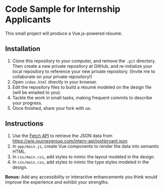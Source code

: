 # Code Sample for Internship Applicants

This small project will produce a Vue.js-powered résumé.

## Installation

1. Clone this repository to your computer, and remove the `.git` directory. Then create a new private repository at GitHub, and re-initialize your local repository to reference your new private repository. (Invite me to collaborate on your private repository!)
2. Open `index.html` directly in your browser.
3. Edit the repository files to build a résumé modeled on the design file (will be emailed to you).
4. Tackle the work in small tasks, making frequent commits to describe your progress.
5. Once finished, share your fork with us.


## Instructions

1. Use the [Fetch API](https://developer.mozilla.org/en-US/docs/Web/API/Fetch_API/Using_Fetch) to retrieve the JSON data from https://wip.journeygroup.com/intern-api/joshbryant.json.
2. In `app/main.js`, create Vue components to render the data into semantic HTML.
3. In `css/main.css`, add styles to mimic the layout modeled in the design.
4. In `css/main.css`, add styles to mimic the type styles modeled in the design.

**Bonus:** Add any accessibility or interactive enhancements you think would improve the experience and exhibit your strengths.

